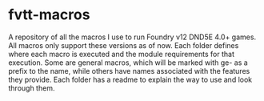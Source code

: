 # fvtt-macros
A repository of all the macros I use to run Foundry v12 DND5E 4.0+ games. All macros only support these versions as of now. Each folder defines where each macro is executed and the module requirements for that execution. Some are general macros, which will be marked with ge- as a prefix to the name, while others have names associated with the features they provide. Each folder has a readme to explain the way to use and look through them.
